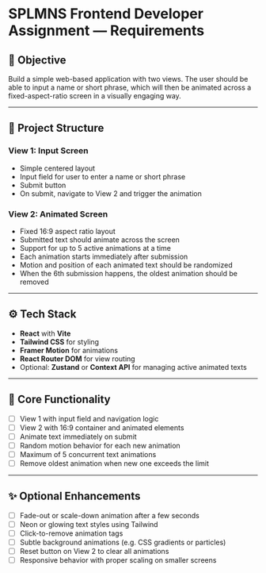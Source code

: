 # SPLMNS Frontend Developer Assignment — Requirements

## 🎯 Objective

Build a simple web-based application with two views. The user should be able to input a name or short phrase, which will then be animated across a fixed-aspect-ratio screen in a visually engaging way.

---

## 📁 Project Structure

### View 1: Input Screen

- Simple centered layout
- Input field for user to enter a name or short phrase
- Submit button
- On submit, navigate to View 2 and trigger the animation

### View 2: Animated Screen

- Fixed 16:9 aspect ratio layout
- Submitted text should animate across the screen
- Support for up to 5 active animations at a time
- Each animation starts immediately after submission
- Motion and position of each animated text should be randomized
- When the 6th submission happens, the oldest animation should be removed

---

## ⚙️ Tech Stack

- **React** with **Vite**
- **Tailwind CSS** for styling
- **Framer Motion** for animations
- **React Router DOM** for view routing
- Optional: **Zustand** or **Context API** for managing active animated texts

---

## 🔧 Core Functionality

- [ ] View 1 with input field and navigation logic
- [ ] View 2 with 16:9 container and animated elements
- [ ] Animate text immediately on submit
- [ ] Random motion behavior for each new animation
- [ ] Maximum of 5 concurrent text animations
- [ ] Remove oldest animation when new one exceeds the limit

---

## ✨ Optional Enhancements

- [ ] Fade-out or scale-down animation after a few seconds
- [ ] Neon or glowing text styles using Tailwind
- [ ] Click-to-remove animation tags
- [ ] Subtle background animations (e.g. CSS gradients or particles)
- [ ] Reset button on View 2 to clear all animations
- [ ] Responsive behavior with proper scaling on smaller screens
